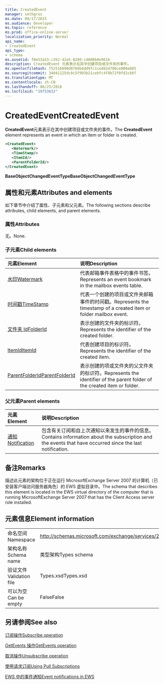 ```yaml
---
title: CreatedEvent
manager: sethgros
ms.date: 09/17/2015
ms.audience: Developer
ms.topic: reference
ms.prod: office-online-server
localization_priority: Normal
api_name:
- CreatedEvent
api_type:
- schema
ms.assetid: f0e53a53-c352-42a5-8280-cd808b0e961b
description: CreatedEvent 元素表示在其中创建项目或文件夹的事件。
ms.openlocfilehash: f52516090d0789b4dd9fc1ced824786ce000e885
ms.sourcegitcommit: 34041125dc8c5f993b21cebfc4f8b72f0fd2cb6f
ms.translationtype: MT
ms.contentlocale: zh-CN
ms.lasthandoff: 06/25/2018
ms.locfileid: "19753632"
---
```

# <a name="createdevent"></a><span data-ttu-id="4fe73-103">CreatedEvent</span><span class="sxs-lookup"><span data-stu-id="4fe73-103">CreatedEvent</span></span>

<span data-ttu-id="4fe73-104">**CreatedEvent**元素表示在其中创建项目或文件夹的事件。</span><span class="sxs-lookup"><span data-stu-id="4fe73-104">The **CreatedEvent** element represents an event in which an item or folder is created.</span></span> 
  
```xml
<CreatedEvent>
   <Watermark/>
   <TimeStamp/>
   <ItemId/>
   <ParentFolderId/>
</CreatedEvent>
```

 <span data-ttu-id="4fe73-105">**BaseObjectChangedEventType**</span><span class="sxs-lookup"><span data-stu-id="4fe73-105">**BaseObjectChangedEventType**</span></span>
## <a name="attributes-and-elements"></a><span data-ttu-id="4fe73-106">属性和元素</span><span class="sxs-lookup"><span data-stu-id="4fe73-106">Attributes and elements</span></span>

<span data-ttu-id="4fe73-107">如下章节中介绍了属性、子元素和父元素。</span><span class="sxs-lookup"><span data-stu-id="4fe73-107">The following sections describe attributes, child elements, and parent elements.</span></span>
  
### <a name="attributes"></a><span data-ttu-id="4fe73-108">属性</span><span class="sxs-lookup"><span data-stu-id="4fe73-108">Attributes</span></span>

<span data-ttu-id="4fe73-109">无。</span><span class="sxs-lookup"><span data-stu-id="4fe73-109">None.</span></span>
  
### <a name="child-elements"></a><span data-ttu-id="4fe73-110">子元素</span><span class="sxs-lookup"><span data-stu-id="4fe73-110">Child elements</span></span>

|<span data-ttu-id="4fe73-111">**元素**</span><span class="sxs-lookup"><span data-stu-id="4fe73-111">**Element**</span></span>|<span data-ttu-id="4fe73-112">**说明**</span><span class="sxs-lookup"><span data-stu-id="4fe73-112">**Description**</span></span>|
|:-----|:-----|
|[<span data-ttu-id="4fe73-113">水印</span><span class="sxs-lookup"><span data-stu-id="4fe73-113">Watermark</span></span>](watermark.md) <br/> |<span data-ttu-id="4fe73-114">代表邮箱事件表格中的事件书签。</span><span class="sxs-lookup"><span data-stu-id="4fe73-114">Represents an event bookmark in the mailbox events table.</span></span>  <br/> |
|[<span data-ttu-id="4fe73-115">时间戳</span><span class="sxs-lookup"><span data-stu-id="4fe73-115">TimeStamp</span></span>](timestamp.md) <br/> |<span data-ttu-id="4fe73-116">代表一个创建的项目或文件夹邮箱事件的时间戳。</span><span class="sxs-lookup"><span data-stu-id="4fe73-116">Represents the timestamp of a created item or folder mailbox event.</span></span>  <br/> |
|[<span data-ttu-id="4fe73-117">文件夹 Id</span><span class="sxs-lookup"><span data-stu-id="4fe73-117">FolderId</span></span>](folderid.md) <br/> |<span data-ttu-id="4fe73-118">表示创建的文件夹的标识符。</span><span class="sxs-lookup"><span data-stu-id="4fe73-118">Represents the identifier of the created folder.</span></span>  <br/> |
|[<span data-ttu-id="4fe73-119">ItemId</span><span class="sxs-lookup"><span data-stu-id="4fe73-119">ItemId</span></span>](itemid.md) <br/> |<span data-ttu-id="4fe73-120">代表创建项目的标识符。</span><span class="sxs-lookup"><span data-stu-id="4fe73-120">Represents the identifier of the created item.</span></span>  <br/> |
|[<span data-ttu-id="4fe73-121">ParentFolderId</span><span class="sxs-lookup"><span data-stu-id="4fe73-121">ParentFolderId</span></span>](parentfolderid.md) <br/> |<span data-ttu-id="4fe73-122">表示创建的项或文件夹的父文件夹的标识符。</span><span class="sxs-lookup"><span data-stu-id="4fe73-122">Represents the identifier of the parent folder of the created item or folder.</span></span>  <br/> |
   
### <a name="parent-elements"></a><span data-ttu-id="4fe73-123">父元素</span><span class="sxs-lookup"><span data-stu-id="4fe73-123">Parent elements</span></span>

|<span data-ttu-id="4fe73-124">**元素**</span><span class="sxs-lookup"><span data-stu-id="4fe73-124">**Element**</span></span>|<span data-ttu-id="4fe73-125">**说明**</span><span class="sxs-lookup"><span data-stu-id="4fe73-125">**Description**</span></span>|
|:-----|:-----|
|[<span data-ttu-id="4fe73-126">通知</span><span class="sxs-lookup"><span data-stu-id="4fe73-126">Notification</span></span>](notification-ex15websvcsotherref.md) <br/> |<span data-ttu-id="4fe73-127">包含有关订阅和自上次通知以来发生的事件的信息。</span><span class="sxs-lookup"><span data-stu-id="4fe73-127">Contains information about the subscription and the events that have occurred since the last notification.</span></span>  <br/> |
   
## <a name="remarks"></a><span data-ttu-id="4fe73-128">备注</span><span class="sxs-lookup"><span data-stu-id="4fe73-128">Remarks</span></span>

<span data-ttu-id="4fe73-129">描述此元素的架构位于正在运行 MicrosoftExchange Server 2007 的计算机（已安装客户端访问服务器角色）的 EWS 虚拟目录中。</span><span class="sxs-lookup"><span data-stu-id="4fe73-129">The schema that describes this element is located in the EWS virtual directory of the computer that is running MicrosoftExchange Server 2007 that has the Client Access server role installed.</span></span>
  
## <a name="element-information"></a><span data-ttu-id="4fe73-130">元素信息</span><span class="sxs-lookup"><span data-stu-id="4fe73-130">Element information</span></span>

|||
|:-----|:-----|
|<span data-ttu-id="4fe73-131">命名空间</span><span class="sxs-lookup"><span data-stu-id="4fe73-131">Namespace</span></span>  <br/> |http://schemas.microsoft.com/exchange/services/2006/types  <br/> |
|<span data-ttu-id="4fe73-132">架构名称</span><span class="sxs-lookup"><span data-stu-id="4fe73-132">Schema name</span></span>  <br/> |<span data-ttu-id="4fe73-133">类型架构</span><span class="sxs-lookup"><span data-stu-id="4fe73-133">Types schema</span></span>  <br/> |
|<span data-ttu-id="4fe73-134">验证文件</span><span class="sxs-lookup"><span data-stu-id="4fe73-134">Validation file</span></span>  <br/> |<span data-ttu-id="4fe73-135">Types.xsd</span><span class="sxs-lookup"><span data-stu-id="4fe73-135">Types.xsd</span></span>  <br/> |
|<span data-ttu-id="4fe73-136">可以为空</span><span class="sxs-lookup"><span data-stu-id="4fe73-136">Can be empty</span></span>  <br/> |<span data-ttu-id="4fe73-137">False</span><span class="sxs-lookup"><span data-stu-id="4fe73-137">False</span></span>  <br/> |
   
## <a name="see-also"></a><span data-ttu-id="4fe73-138">另请参阅</span><span class="sxs-lookup"><span data-stu-id="4fe73-138">See also</span></span>



[<span data-ttu-id="4fe73-139">订阅操作</span><span class="sxs-lookup"><span data-stu-id="4fe73-139">Subscribe operation</span></span>](subscribe-operation.md)
  
[<span data-ttu-id="4fe73-140">GetEvents 操作</span><span class="sxs-lookup"><span data-stu-id="4fe73-140">GetEvents operation</span></span>](getevents-operation.md)
  
[<span data-ttu-id="4fe73-141">取消操作</span><span class="sxs-lookup"><span data-stu-id="4fe73-141">Unsubscribe operation</span></span>](unsubscribe-operation.md)


[<span data-ttu-id="4fe73-142">使用请求订阅</span><span class="sxs-lookup"><span data-stu-id="4fe73-142">Using Pull Subscriptions</span></span>](http://msdn.microsoft.com/library/f956bc0e-2b25-4613-966b-54c65456897c%28Office.15%29.aspx)
  
[<span data-ttu-id="4fe73-143">EWS 中的事件通知</span><span class="sxs-lookup"><span data-stu-id="4fe73-143">Event notifications in EWS</span></span>](http://msdn.microsoft.com/library/4fd4b351-d35c-4ccc-9ed9-878932ab9d50%28Office.15%29.aspx)

